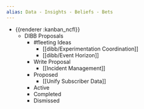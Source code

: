 ```yaml
---
alias: Data - Insights - Beliefs - Bets
---
```


- {{renderer :kanban_ncfl}}
	- DIBB Proposals
		- #fleeting Ideas
			- [[dibb/Experimentation Coordination]]
			- [[dibb/Event Horizon]]
		- Write Proposal
			- [[Incident Management]]
		- Proposed
			- [[Unify Subscriber Data]]
		- Active
		- Completed
		- Dismissed
